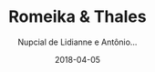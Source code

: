 ---
title: Romeika & Thales
subtitle: "Nupcial de Lidianne e Antônio…"
layout: default
modal-id: 26
date: 2018-04-05
img: "Romeika_Thales-893x400.jpg"
thumbnail: "Romeika_Thales-893x400.jpg"
alt: image-alt
project-date: April 2014
client: Start Bootstrap
category: Web Development
description: "

Casamento de Romeika e Thales.

"

---
